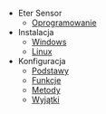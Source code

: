 - Eter Sensor
  - [Oprogramowanie](/solution/{{solution}})
- Instalacja
  - [Windows](/solution/{{solution}}/install-windows)
  - [Linux](/solution/{{solution}}/install-linux)
- Konfiguracja
  - [Podstawy](/solution/{{solution}}/settings)
  - [Funkcje](/solution/{{solution}}/settings-sensor)
  - [Metody](/solution/{{solution}}/settings-methods)
  - [Wyjątki](/solution/{{solution}}/settings-exceptions)
